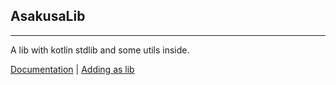 ## AsakusaLib

---

A lib with kotlin stdlib and some utils inside.

[Documentation](https://github.com/Nix1304/Asakusa-Lib/wiki) | [Adding as lib](https://jitpack.io/#pw.nix13/Asakusa-Lib)